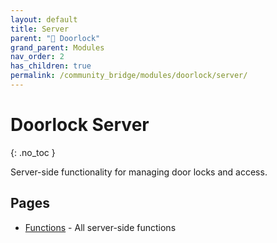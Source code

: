 ```yaml
---
layout: default
title: Server
parent: "🚪 Doorlock"
grand_parent: Modules
nav_order: 2
has_children: true
permalink: /community_bridge/modules/doorlock/server/
---
```


# Doorlock Server
{: .no_toc }

Server-side functionality for managing door locks and access.

## Pages

- [Functions](server/functions.md) - All server-side functions